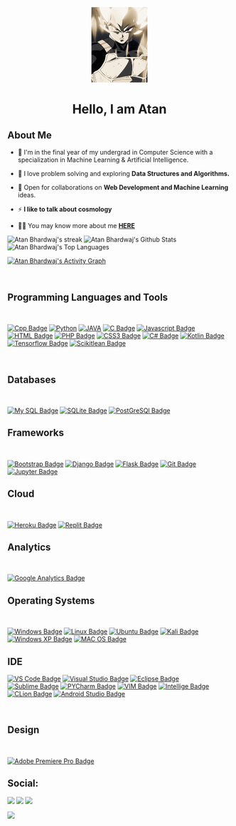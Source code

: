<a href="#">
<p align="center"><img width="25%" height="auto" src="./vegita.gif" height="175px"/>
</p></a>

<h1 align="center">Hello, I am Atan</h1>


## About Me

- 🔭 I'm in the final year of my undergrad in Computer Science with a specialization in Machine Learning & Artificial Intelligence.

- 🌱 I love problem solving and exploring **Data Structures and Algorithms.**

- 👯 Open for collaborations on **Web Development and Machine Learning** ideas.

- ⚡ **I like to talk about cosmology**

- 👨‍💻 You may know more about me **[HERE](https://atanbhardwaj.github.io/whoisatan)**

<!-- - 📫 How to reach me **atanbhardwaj@gmail.com** -->

<p float="left">

<img title="🔥 Get streak stats for your profile at git.io/streak-stats" width="350" alt="Atan Bhardwaj's streak" src="https://github-readme-streak-stats.herokuapp.com/?user=atanbhardwaj&theme=synthwave&hide_border=true&stroke=0000&background=060A0CD0"/>

<img width ="350" alt="Atan Bhardwaj's Github Stats" src="https://github-readme-stats.vercel.app/api?username=atanbhardwaj&show_icons=true&count_private=true&theme=outrun&hide_border=true&bg_color=0D1117" />

<img width="250" alt="Atan Bhardwaj's Top Languages" src="https://github-readme-stats.vercel.app/api/top-langs/?username=atanbhardwaj&langs_count=8&count_private=true&layout=compact&theme=react&hide_border=true&bg_color=0D1117" />
</p>

<!-- <p align="center" style="display: inline-block;"> -->



<!-- </p> -->

<!-- ##  My Github Stats -->
  <!-- <p align="center" style="display: inline-block; ">
  <br/>
    <a href="https://github.com/atanbhardwaj/github-readme-stats"></a>
</p>
<br/>

<p align="center">
  <a href="https://github.com/atanbhardwaj/github-readme-stats"></a>
</p>

  <br/> -->


<a href="https://github.com/atanbhardwaj/github-readme-activity-graph"><img alt="Atan Bhardwaj's Activity Graph" src="https://activity-graph.herokuapp.com/graph?username=atanbhardwaj&bg_color=0D1117&color=5BCDEC&line=5BCDEC&point=FFFFFF&hide_border=true" /></a>

<br/>

<!-- ## 🚀 Languages and Tools: -->

<p align="center"> 
    <!-- <a href="https://www.java.com" target="_blank"> <img src="https://img.icons8.com/color/48/000000/java-coffee-cup-logo.png"/> </a> -->
    <!-- <a href="https://reactjs.org/" target="_blank"> <img src="https://img.icons8.com/color/48/000000/react-native.png"/> </a> -->
    <!-- <a href="https://spring.io/projects/spring-boot" target="_blank"> <img src="https://img.icons8.com/color/48/000000/spring-logo.png"/> </a>  -->
    <!-- <a href="https://developer.mozilla.org/en-US/docs/Web/JavaScript" target="_blank"> <img src="https://img.icons8.com/color/48/000000/javascript.png"/> </a> 
    <a href="https://www.w3.org/html/" target="_blank"> <img src="https://img.icons8.com/color/48/000000/html-5.png"/> </a> 
    <a href="https://www.w3schools.com/css/" target="_blank"> <img src="https://img.icons8.com/color/48/000000/css3.png"/> </a> 
    <a href="https://getbootstrap.com" target="_blank"> <img src="https://img.icons8.com/color/48/000000/bootstrap.png"/> </a> 
    <a href="https://www.python.org" target="_blank"> <img src="https://img.icons8.com/color/48/000000/python.png"/> </a> 
    <a style="padding-right:8px;" href="https://nodejs.org" target="_blank"> <img src="https://img.icons8.com/color/48/000000/nodejs.png"/> </a> 
    <a style="padding-right:8px;" href="https://www.mysql.com/" target="_blank"> <img src="https://img.icons8.com/fluent/50/000000/mysql-logo.png"/> </a>
    <a href="https://www.mongodb.com/" target="_blank"> <img src="https://raw.githubusercontent.com/devicons/devicon/master/icons/mongodb/mongodb-original-wordmark.svg" alt="mongodb" width="48" height="48"/> </a> 
    <a href="https://firebase.google.com/" target="_blank"> <img src="https://img.icons8.com/color/48/000000/firebase.png"/> </a> 
    <a href="https://postman.com" target="_blank"> <img src="https://www.vectorlogo.zone/logos/getpostman/getpostman-icon.svg" alt="postman" width="45" height="45"/> </a>   
    <a href="https://git-scm.com/" target="_blank"> <img src="https://img.icons8.com/color/48/000000/git.png"/> </a> 
    <a href="https://www.jenkins.io" target="_blank"> <img src="https://www.vectorlogo.zone/logos/jenkins/jenkins-icon.svg" alt="jenkins" width="48" height="48"/> </a> 
    <a href="https://redux.js.org" target="_blank"> <img src="https://img.icons8.com/color/48/000000/redux.png"/> </a>
    <a href="https://expressjs.com" target="_blank"> <img src="https://raw.githubusercontent.com/devicons/devicon/master/icons/express/express-original-wordmark.svg" alt="express" width="40" height="40"/> </a>
</p> -->


##  Programming Languages and Tools
<br>

<!-- TODO: Make technologies links takes you to repositories -->

[![Cpp Badge](https://img.shields.io/badge/C%2B%2B-00599C?style=for-the-badge&logo=c%2B%2B&logoColor=white)](#) [![Python](https://img.shields.io/badge/Python-FFD43B?style=for-the-badge&logo=python&logoColor=darkgreen)](#) [![JAVA](https://img.shields.io/badge/Java-ED8B00?style=for-the-badge&logo=java&logoColor=white)](#) [![C Badge](https://img.shields.io/badge/C-00599C?style=for-the-badge&logo=c&logoColor=white)](#) [![Javascript Badge](https://img.shields.io/badge/-Javascript-F0DB4F?style=for-the-badge&labelColor=black&logo=javascript&logoColor=F0DB4F)](#)
[![HTML Badge](https://img.shields.io/badge/HTML5-E34F26?style=for-the-badge&logo=html5&logoColor=white)](#) [![PHP Badge](https://img.shields.io/badge/PHP-777BB4?style=for-the-badge&logo=php&logoColor=white)](#)
[![CSS3 Badge](https://img.shields.io/badge/CSS3-1572B6?style=for-the-badge&logo=css3&logoColor=white)](#)
[![C# Badge](https://img.shields.io/badge/C%23-239120?style=for-the-badge&logo=c-sharp&logoColor=white)](#)
[![Kotlin Badge](https://img.shields.io/badge/Kotlin-0095D5?&style=for-the-badge&logo=kotlin&logoColor=white)](#)
[![Tensorflow Badge](https://img.shields.io/badge/TensorFlow-FF6F00?style=for-the-badge&logo=TensorFlow&logoColor=white)](#)
[![Scikitlean Badge](https://img.shields.io/badge/scikit_learn-F7931E?style=for-the-badge&logo=scikit-learn&logoColor=white)](#)


<br/>

## Databases

<br/>

[![My SQL Badge](https://img.shields.io/badge/MySQL-00000F?style=for-the-badge&logo=mysql&logoColor=white)](#)
[![SQLite  Badge](https://img.shields.io/badge/SQLite-07405E?style=for-the-badge&logo=sqlite&logoColor=white)](#)
[![PostGreSQl  Badge](https://img.shields.io/badge/PostgreSQL-316192?style=for-the-badge&logo=postgresql&logoColor=white)](#)


## Frameworks

<br/>

[![Bootstrap  Badge](https://img.shields.io/badge/Bootstrap-563D7C?style=for-the-badge&logo=bootstrap&logoColor=white)](#)
[![Django  Badge](https://img.shields.io/badge/Django-092E20?style=for-the-badge&logo=django&logoColor=green)](#)
[![Flask Badge](https://img.shields.io/badge/Flask-000000?style=for-the-badge&logo=flask&logoColor=white)](#)
[![Git Badge](https://img.shields.io/badge/Git-F05032?style=for-the-badge&logo=git&logoColor=white)](#)
[![Jupyter Badge](https://img.shields.io/badge/Jupyter-F37626.svg?&style=for-the-badge&logo=Jupyter&logoColor=white)](#)


## Cloud 

<br/>

[![Heroku Badge](https://img.shields.io/badge/Heroku-430098?style=for-the-badge&logo=heroku&logoColor=white)](#)
[![Replit Badge](https://img.shields.io/badge/replit-667881?style=for-the-badge&logo=replit&logoColor=white)](#)


## Analytics

<br/>

[![Google Analytics Badge](https://img.shields.io/badge/Google%20Analytics-E37400?style=for-the-badge&logo=google%20analytics&logoColor=white)](#)


## Operating Systems
<br/>

[![Windows Badge](https://img.shields.io/badge/Windows-0078D6?style=for-the-badge&logo=windows&logoColor=whitee)](#)
[![Linux Badge](https://img.shields.io/badge/Linux-FCC624?style=for-the-badge&logo=linux&logoColor=black)](#)
[![Ubuntu Badge](https://img.shields.io/badge/Ubuntu-E95420?style=for-the-badge&logo=ubuntu&logoColor=white)](#)
[![Kali Badge](https://img.shields.io/badge/Kali_Linux-557C94?style=for-the-badge&logo=kali-linux&logoColor=white)](#)
[![Windows XP Badge](https://img.shields.io/badge/Windows_XP-003399?style=for-the-badge&logo=windows-xp&logoColor=white)](#)
[![MAC OS Badge](https://img.shields.io/badge/mac%20os-000000?style=for-the-badge&logo=apple&logoColor=white)](#)

## IDE

[![VS Code Badge](https://img.shields.io/badge/Visual_Studio_Code-0078D4?style=for-the-badge&logo=visual%20studio%20code&logoColor=white)](#)
[![Visual Studio Badge](https://img.shields.io/badge/Visual_Studio-5C2D91?style=for-the-badge&logo=visual%20studio&logoColor=white)](#)
[![Eclipse Badge](https://img.shields.io/badge/Eclipse-2C2255?style=for-the-badge&logo=eclipse&logoColor=white)](#)
[![Sublime Badge](https://img.shields.io/badge/sublime_text-%23575757.svg?&style=for-the-badge&logo=sublime-text&logoColor=important)](#)
[![PYCharm Badge](https://img.shields.io/badge/pycharm-143?style=for-the-badge&logo=pycharm&logoColor=black&color=black&labelColor=green)](#)
[![VIM Badge](https://img.shields.io/badge/VIM-%2311AB00.svg?&style=for-the-badge&logo=vim&logoColor=white)](#)
[![Intellige Badge](https://img.shields.io/badge/IntelliJIDEA-000000.svg?style=for-the-badge&logo=intellij-idea&logoColor=white)](#)
[![CLion Badge](https://img.shields.io/badge/CLion-000000?style=for-the-badge&logo=clion&logoColor=white)](#)
[![Android Studio Badge](https://img.shields.io/badge/Android_Studio-3DDC84?style=for-the-badge&logo=android-studio&logoColor=white)](#)

<br/>

## Design
<br/>

[![Adobe Premiere Pro Badge](https://img.shields.io/badge/Adobe%20Premiere%20Pro-9999FF?style=for-the-badge&logo=Adobe%20Premiere%20Pro&logoColor=white)](#)


<!-- [![React Badge](https://img.shields.io/badge/-React-61DBFB?style=for-the-badge&labelColor=black&logo=react&logoColor=61DBFB)](#)  [![Javascript Badge](https://img.shields.io/badge/-Javascript-F0DB4F?style=for-the-badge&labelColor=black&logo=javascript&logoColor=F0DB4F)](#) [![Typescript Badge](https://img.shields.io/badge/-Typescript-007acc?style=for-the-badge&labelColor=black&logo=typescript&logoColor=007acc)](#) [![Nodejs Badge](https://img.shields.io/badge/-Nodejs-3C873A?style=for-the-badge&labelColor=black&logo=node.js&logoColor=3C873A)](#) [![GraphQL Badge](https://img.shields.io/badge/-GraphQl-e535ab?style=for-the-badge&labelColor=black&logo=node.js&logoColor=e535ab)](#) -->

## Social: 

<p align="left">

<!-- <a href = "https://www.linkedin.com/in/atanbhardwaj/"><img src="https://img.icons8.com/fluent/48/000000/linkedin.png"/></a>
<a href = "https://twitter.com/atanbhardwaj"><img src="https://img.icons8.com/fluent/48/000000/twitter.png"/></a>
<a href = "https://www.instagram.com/atanbhardwaj/"><img src="https://img.icons8.com/fluent/48/000000/instagram-new.png"/></a> -->
<!-- <a href = "https://www.youtube.com/channel/UC-NXT1lYAOPa3lrgWXqvuHA"><img src="https://img.icons8.com/color/48/000000/youtube-play.png"/></a> -->

<a><img src="https://img.shields.io/badge/LinkedIn-0077B5?style=for-the-badge&logo=linkedin&logoColor=white"></a>
<a href="https://www.twitter.com/@atan_bhardwaj"><img src="https://img.shields.io/badge/Twitter-1DA1F2?style=for-the-badge&logo=twitter&logoColor=white"/></a>
<a href = "https://www.instagram.com/atanbhardwaj/"><img src="https://img.shields.io/badge/Instagram-E4405F?style=for-the-badge&logo=instagram&logoColor=white"/></a>
</p>

<!-- ## ❤ Views and Followers -->
<a href="https://github.com/Meghna-DAS/github-profile-views-counter">
    <img src="https://komarev.com/ghpvc/?username=atanbhardwaj">
</a>
<!-- <a href="https://github.com/atanbhardwaj?tab=followers"><img src="https://img.shields.io/github/followers/atanbhardwaj?label=Followers&style=social" alt="GitHub Badge"></a> -->

<!-- ![Jokes Card](https://readme-jokes.vercel.app/api) -->